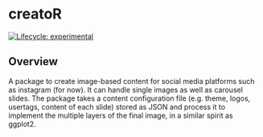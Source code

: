 # creatoR

<!-- badges: start -->

[![Lifecycle:
experimental](https://img.shields.io/badge/lifecycle-experimental-orange.svg)](https://lifecycle.r-lib.org/articles/stages.html#experimental)

<!-- badges: end -->

## Overview

A package to create image-based content for social media platforms such as instagram (for now). It can handle single images as well as carousel slides. The package takes a content configuration file (e.g. theme, logos, usertags, content of each slide) stored as JSON and process it to implement the multiple layers of the final image, in a similar spirit as ggplot2.
